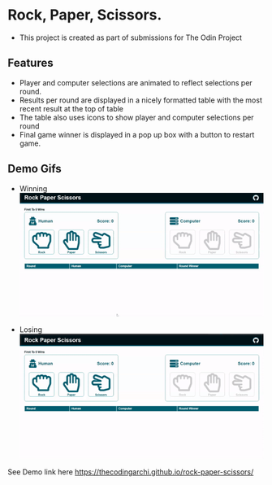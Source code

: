 # Rock, Paper, Scissors.
- This project is created as part of submissions for The Odin Project

## Features
- Player and computer selections are animated to reflect selections per round.
- Results per round are displayed in a nicely formatted table with the most recent result at the top of table
- The table also uses icons to show player and computer selections per round
- Final game winner is displayed in a pop up box with a button to restart game.

## Demo Gifs
- Winning
![Won](gifs/winner.gif)



- Losing
![Lost](gifs/loser.gif)

See Demo link here https://thecodingarchi.github.io/rock-paper-scissors/